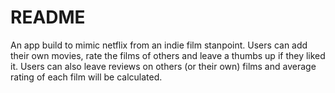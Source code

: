 # README

An app build to mimic netflix from an indie film stanpoint. Users can add their own movies, rate the films of others and leave a thumbs up if they liked it. Users can also leave reviews on others (or their own) films and average rating of each film will be calculated.
